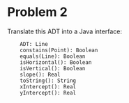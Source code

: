 # Problem 2

Translate this ADT into a Java interface:

        ADT: Line
        constains(Point): Boolean
        equals(Line): Boolean
        isHorizontal(): Boolean
        isVertical(): Boolean
        slope(): Real
        toString(): String
        xIntercept(): Real
        yIntercept(): Real
        
        
        
